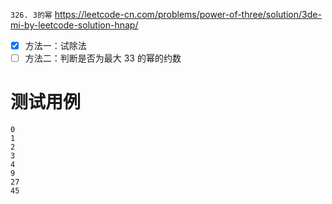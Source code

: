 
`326. 3的幂` https://leetcode-cn.com/problems/power-of-three/solution/3de-mi-by-leetcode-solution-hnap/
- [x] 方法一：试除法
- [ ] 方法二：判断是否为最大 33 的幂的约数

# 测试用例

```
0
1
2
3
4
9
27
45
```
